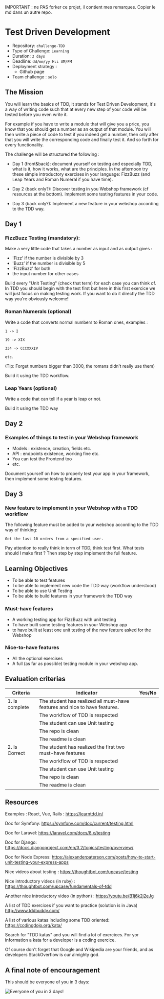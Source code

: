 IMPORTANT : ne PAS forker ce projet, il contient mes remarques. Copier le md dans un autre repo.



# Test Driven Development

- Repository: `challenge-TDD`
- Type of Challenge: `Learning`
- Duration: `3 days`
- Deadline: `dd/mm/yy H:i AM/PM`
- Deployment strategy :
	- Github page
- Team challenge : `solo`


## The Mission

You will learn the basics of TDD, it stands for Test Driven Development, it's a way of writing code such that at every new step of your code will be tested before you even write it.

For example if you have to write a module that will give you a price, you know that you should get a number as an output of that module. You will then write a piece of code to test if you indeed get a number, then only after that you will write the corresponding code and finally test it. And so forth for every functionality.

The challenge will be structured the following :

- Day 1 (front&back): document yourself on testing and especially TDD, what is it, how it works, what are the principles. In the afternoon try these simple introductory exercises in your language: FizzBuzz (and Leap Years and Roman Numeral if you have time).

- Day 2 (back only?): Discover testing in you Webshop framework (cf resources at the bottom). Implement some testing features in your code.

- Day 3 (back only?): Implement a new feature in your webshop according to the TDD way.


## Day 1

### FizzBuzz Testing (mandatory):

Make a very little code that takes a number as input and as output gives :
- 'Fizz' if the number is divisible by 3
- 'Buzz' if the number is divisible by 5
- 'FizzBuzz' for both
- the input number for other cases

Build every "Unit Testing" (check that term) for each case you can think of. In TDD you should begin with the test first but here in this first exercice we will just focus on making testing work. If you want to do it directly the TDD way you're obviously welcome!

### Roman Numerals (optional)


Write a code that converts normal numbers to Roman ones, examples :

`1 -> I`

`19 -> XIX`

`334 -> CCCXXXIV`

`etc.`

(Tip: Forget numbers bigger than 3000, the romans didn't really use them)

Build it using the TDD workflow.

### Leap Years (optional)

Write a code that can tell if a year is leap or not.

Build it using the TDD way


## Day 2

### Examples of things to test in your Webshop framework

- Models : existence, creation, fields etc.
- API : endpoints existence, working fine etc.
- You can test the Frontend too
- etc.

Document yourself on how to properly test your app in your framework, then implement some testing features.



## Day 3

### New feature to implement in your Webshop with a TDD workflow

The following feature must be added to your webshop according to the TDD way of thinking:

`Get the last 10 orders from a specified user.`

Pay attention to really think in term of TDD, think test first. What tests should I make first ? Then step by step implement the full feature.



## Learning Objectives

- To be able to test features
- To be able to implement new code the TDD way (workflow understood)
- To be able to use Unit Testing
- To be able to build features in your framework the TDD way


### Must-have features

- A working testing app for FizzBuzz with unit testing
- To have built some testing features in your Webshop app
- to have built at least one unit testing of the new feature asked for the Webshop


### Nice-to-have features

- All the optional exercises
- A full (as far as possible) testing module in your webshop app.




## Evaluation criterias

| Criteria       | Indicator                                                                             | Yes/No |
|----------------|---------------------------------------------------------------------------------------|--------|
| 1. Is complete | The student has realized all must-have features and nice to have features.            |        |
|                | The workflow of TDD is respected                                                      |        |
|                | The student can use Unit testing                                                      |        |
|                | The repo is clean                                                                     |        |
|                | The readme is clean                                                                   |        |
| 2. Is Correct  | The student has realized the first two must-have features                             |        |
|                | The workflow of TDD is respected                                                      |        |
|                | The student can use Unit testing                                                      |        |
|                | The repo is clean                                                                     |        |
|                | The readme is clean                                                                   |        |



## Resources

Examples : React, Vue, Rails :
https://learntdd.in/

Doc for Symfony:
https://symfony.com/doc/current/testing.html

Doc for Laravel:
https://laravel.com/docs/8.x/testing

Doc for Django:
https://docs.djangoproject.com/en/3.2/topics/testing/overview/

Doc for Node Express:
https://alexanderpaterson.com/posts/how-to-start-unit-testing-your-express-apps

Nice videos about testing :
https://thoughtbot.com/upcase/testing

Nice introductory videos (in ruby) :
https://thoughtbot.com/upcase/fundamentals-of-tdd

Another nice introductory video (in python) :
https://youtu.be/B1j6k2j2eJg

A list of TDD exercices if you want to practice (solution is in Java)
http://www.tddbuddy.com/

A list of various katas including some TDD oriented:
https://codingdojo.org/kata/

Search for "TDD katas" and you will find a lot of exercices. For yor information a kata for a developer is a coding exercice.

Of course don't forget that Google and Wikipedia are your friends, and as developers StackOverflow is our almighty god.

## A final note of encouragement

This should be everyone of you in 3 days:


![Everyone of you in 3 days!](https://media3.giphy.com/media/hpF9R9M1PHN5e5liSx/giphy.gif?cid=ecf05e47vd4pbsaibshclbkx3jcz7byn9kve1wrrp88e0zm1&rid=giphy.gif&ct=g)
